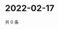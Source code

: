 # 2022-02-17

共 0 条

<!-- BEGIN WEIBO -->
<!-- 最后更新时间 Thu Feb 17 2022 15:13:43 GMT+0800 (China Standard Time) -->

<!-- END WEIBO -->
